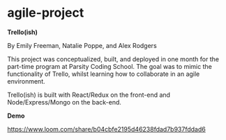 # agile-project

**Trello(ish)**

By Emily Freeman, Natalie Poppe, and Alex Rodgers

This project was conceptualized, built, and deployed in one month for the part-time program at Parsity Coding School. The goal was to mimic the functionality of Trello, whilst learning how to collaborate in an agile environment.

Trello(ish) is built with React/Redux on the front-end and Node/Express/Mongo on the back-end.

**Demo**

https://www.loom.com/share/b04cbfe2195d46238fdad7b937fddad6
